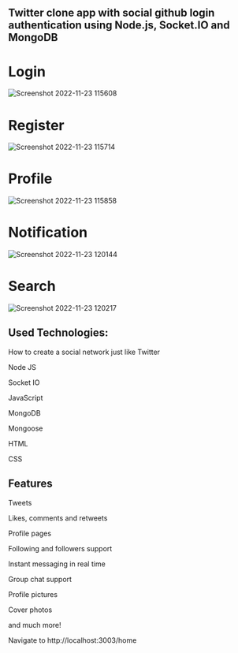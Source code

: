 ## Twitter clone app with social github login authentication using Node.js, Socket.IO and MongoDB

# Login

![Screenshot 2022-11-23 115608](https://user-images.githubusercontent.com/94905513/203485110-ea35dc38-5d6a-4e8f-ae35-892b9a98d855.jpg)

# Register

![Screenshot 2022-11-23 115714](https://user-images.githubusercontent.com/94905513/203485116-6879f348-8666-4d71-b7ef-4bd4e0f259a0.jpg)

# Profile

![Screenshot 2022-11-23 115858](https://user-images.githubusercontent.com/94905513/203485122-26f7a8ee-6914-494f-832a-5d837460c70d.jpg)


# Notification

![Screenshot 2022-11-23 120144](https://user-images.githubusercontent.com/94905513/203485135-b07f138a-958f-4d05-935a-c4dfab5ca57b.jpg)

# Search

![Screenshot 2022-11-23 120217](https://user-images.githubusercontent.com/94905513/203485137-1d46f434-79bf-4d90-9eb5-90a3473753c8.jpg)



## Used Technologies:


How to create a social network just like Twitter

Node JS

Socket IO

JavaScript

MongoDB

Mongoose

HTML

CSS


## Features

Tweets

Likes, comments and retweets

Profile pages

Following and followers support

Instant messaging in real time

Group chat support

Profile pictures

Cover photos

and much more!

Navigate to http://localhost:3003/home

